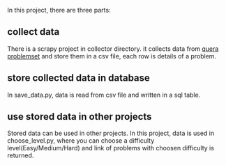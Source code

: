 In this project, there are three parts:

## collect data
There is a scrapy project in collector directory. it collects data from [quera problemset](https://quera.org/problemset) and store them in a csv file, each row is details of a problem.

## store collected data in database
In save_data.py, data is read from csv file and written in a sql table.

## use stored data in other projects
Stored data can be used in other projects. In this project, data is used in choose_level.py, where you can choose a difficulty level(Easy/Medium/Hard) and link of problems with choosen difficulty is returned.

